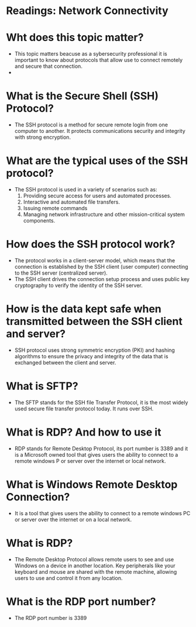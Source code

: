 # Readings: Network Connectivity
# Wht does this topic matter?
- This topic matters beacuse as a sybersecurity professional it is important to know about protocols that allow use to connect remotely and secure that connection.
- 
# What is the Secure Shell (SSH) Protocol?
- The SSH protocol is a method for secure remote login from one computer to another. It protects communications security and integrity with strong encryption.  
# What are the typical uses of the SSH protocol?
- The SSH protocol is used in a variety of scenarios such as:
  1. Providing secure access for users and automated processes.
  2. Interactive and automated file transfers.
  3. Issuing remote commands
  4. Managing network infrastructure and other mission-critical system components.
# How does the SSH protocol work?
- The protocol works in a client-server model, which means that the connection is established by the SSH client (user computer) connecting to the SSH server (centralized server).
- The SSH client drives the connection setup process and uses public key cryptography to verify the identity of the SSH server.
# How is the data kept safe when transmitted between the SSH client and server?
- SSH protocol uses strong symmetric encryption (PKI) and hashing algorithms to ensure the privacy and integrity of the data that is exchanged between the client and server.
# What is SFTP?
- The SFTP stands for the SSH file Transfer Protocol, it is the most widely used secure file transfer protocol today. It runs over SSH.
# What is RDP? And how to use it
- RDP stands for Remote Desktop Protocol, its port number is 3389 and it is a Microsoft owned tool that gives users the ability to connect to a remote windows P or server over the internet or local network.
# What is Windows Remote Desktop Connection?
- It is a tool that gives users the ability to connect to a remote windows PC or server over the internet or on a local network.
# What is RDP?
- The Remote Desktop Protocol allows remote users to see and use Windows on a device in another location. Key peripherals like your keyboard and mouse are shared with the remote machine, allowing users to use and control it from any location.
# What is the RDP port number?
- The RDP port number is 3389
